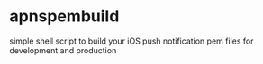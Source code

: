apnspembuild
============

simple shell script to build your iOS push notification pem files for development and production
